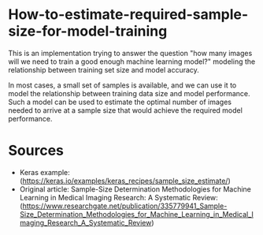 # How-to-estimate-required-sample-size-for-model-training
This is an implementation trying to answer the question "how many images will we need to train a good enough machine learning model?" modeling the relationship between training set size and model accuracy.

In most cases, a small set of samples is available, and we can use it to model the relationship between training data size and model performance. Such a model can be used to estimate the optimal number of images needed to arrive at a sample size that would achieve the required model performance.

# Sources
- Keras example: (https://keras.io/examples/keras_recipes/sample_size_estimate/)
- Original article: Sample-Size Determination Methodologies for Machine Learning in Medical Imaging Research: A Systematic Review: (https://www.researchgate.net/publication/335779941_Sample-Size_Determination_Methodologies_for_Machine_Learning_in_Medical_Imaging_Research_A_Systematic_Review)
